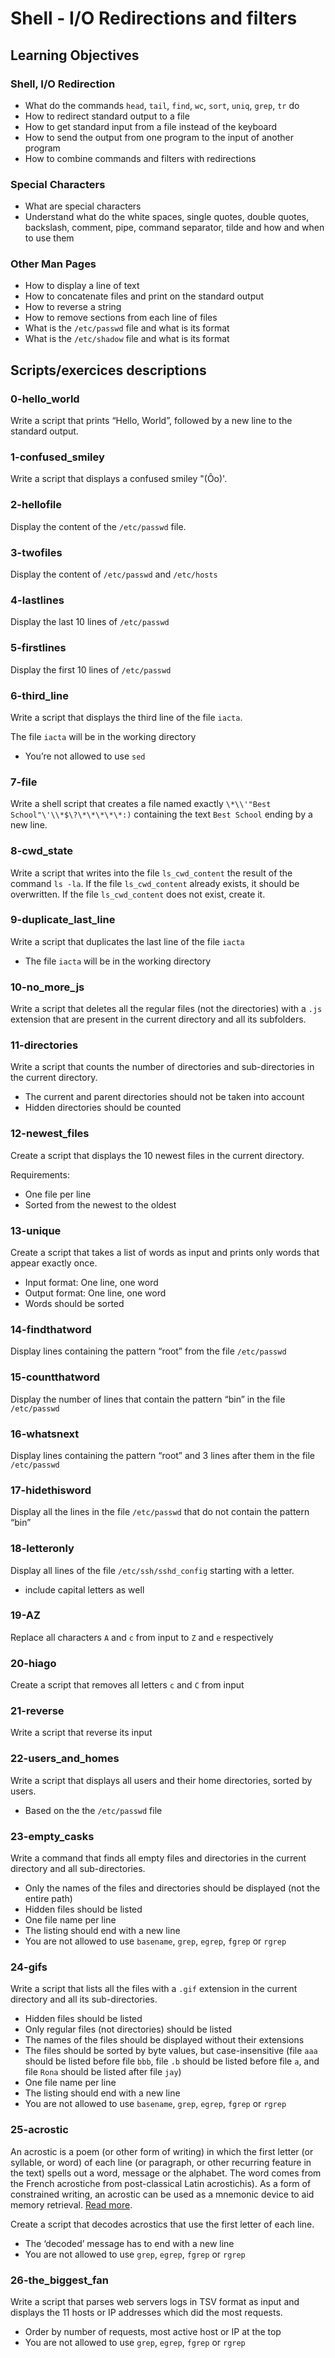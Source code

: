 # Shell - I/O Redirections and filters

## Learning Objectives

### Shell, I/O Redirection

* What do the commands `head`, `tail`, `find`, `wc`, `sort`, `uniq`, `grep`, `tr` do
* How to redirect standard output to a file
* How to get standard input from a file instead of the keyboard
* How to send the output from one program to the input of another program
* How to combine commands and filters with redirections

### Special Characters

* What are special characters
* Understand what do the white spaces, single quotes, double quotes, backslash, comment, pipe, command separator, tilde and how and when to use them

### Other Man Pages

* How to display a line of text
* How to concatenate files and print on the standard output
* How to reverse a string
* How to remove sections from each line of files
* What is the `/etc/passwd` file and what is its format
* What is the `/etc/shadow` file and what is its format

## Scripts/exercices descriptions

### 0-hello_world
Write a script that prints “Hello, World”, followed by a new line to the standard output.

### 1-confused_smiley
Write a script that displays a confused smiley "(Ôo)'.

### 2-hellofile
Display the content of the `/etc/passwd` file.

### 3-twofiles
Display the content of `/etc/passwd` and `/etc/hosts`

### 4-lastlines
Display the last 10 lines of `/etc/passwd`

### 5-firstlines
Display the first 10 lines of `/etc/passwd`

### 6-third_line
Write a script that displays the third line of the file `iacta`.

The file `iacta` will be in the working directory

* You’re not allowed to use `sed`

### 7-file
Write a shell script that creates a file named exactly `\*\\'"Best School"\'\\*$\?\*\*\*\*\*:)` containing the text `Best School`  ending by a new line.

### 8-cwd_state
Write a script that writes into the file `ls_cwd_content` the result of the command `ls -la`. If the file `ls_cwd_content` already exists, it should be overwritten. If the file `ls_cwd_content` does not exist, create it.

### 9-duplicate_last_line
Write a script that duplicates the last line of the file `iacta`

* The file `iacta` will be in the working directory

### 10-no_more_js
Write a script that deletes all the regular files (not the directories) with a `.js` extension that are present in the current directory and all its subfolders.

### 11-directories
Write a script that counts the number of directories and sub-directories in the current directory.

* The current and parent directories should not be taken into account
* Hidden directories should be counted

### 12-newest_files
Create a script that displays the 10 newest files in the current directory.

Requirements:

* One file per line
* Sorted from the newest to the oldest

### 13-unique
Create a script that takes a list of words as input and prints only words that appear exactly once.

* Input format: One line, one word
* Output format: One line, one word
* Words should be sorted

### 14-findthatword
Display lines containing the pattern “root” from the file `/etc/passwd`

### 15-countthatword
Display the number of lines that contain the pattern “bin” in the file `/etc/passwd`

### 16-whatsnext
Display lines containing the pattern “root” and 3 lines after them in the file `/etc/passwd`

### 17-hidethisword
Display all the lines in the file `/etc/passwd` that do not contain the pattern “bin”

### 18-letteronly
Display all lines of the file `/etc/ssh/sshd_config` starting with a letter.

* include capital letters as well

### 19-AZ
Replace all characters `A` and `c` from input to `Z` and `e` respectively

### 20-hiago
Create a script that removes all letters `c` and `C` from input

### 21-reverse
Write a script that reverse its input

### 22-users_and_homes
Write a script that displays all users and their home directories, sorted by users.

* Based on the the `/etc/passwd` file

### 23-empty_casks
Write a command that finds all empty files and directories in the current directory and all sub-directories.

* Only the names of the files and directories should be displayed (not the entire path)
* Hidden files should be listed
* One file name per line
* The listing should end with a new line
* You are not allowed to use `basename`, `grep`, `egrep`, `fgrep` or `rgrep`

### 24-gifs
Write a script that lists all the files with a `.gif` extension in the current directory and all its sub-directories.

* Hidden files should be listed
* Only regular files (not directories) should be listed
* The names of the files should be displayed without their extensions
* The files should be sorted by byte values, but case-insensitive (file `aaa` should be listed before file `bbb`, file `.b` should be listed before file `a`, and file `Rona` should be listed after file `jay`)
* One file name per line
* The listing should end with a new line
* You are not allowed to use `basename`, `grep`, `egrep`, `fgrep` or `rgrep`

### 25-acrostic
An acrostic is a poem (or other form of writing) in which the first letter (or syllable, or word) of each line (or paragraph, or other recurring feature in the text) spells out a word, message or the alphabet. The word comes from the French acrostiche from post-classical Latin acrostichis). As a form of constrained writing, an acrostic can be used as a mnemonic device to aid memory retrieval. [Read more](https://en.wikipedia.org/wiki/Acrostic).

Create a script that decodes acrostics that use the first letter of each line.

* The ‘decoded’ message has to end with a new line
* You are not allowed to use `grep`, `egrep`, `fgrep` or `rgrep`

### 26-the_biggest_fan
Write a script that parses web servers logs in TSV format as input and displays the 11 hosts or IP addresses which did the most requests.

* Order by number of requests, most active host or IP at the top
* You are not allowed to use `grep`, `egrep`, `fgrep` or `rgrep`
